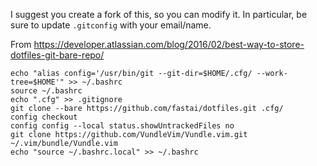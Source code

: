 I suggest you create a fork of this, so you can modify it. In particular, be sure to update `.gitconfig` with your email/name.

From https://developer.atlassian.com/blog/2016/02/best-way-to-store-dotfiles-git-bare-repo/

```
echo "alias config='/usr/bin/git --git-dir=$HOME/.cfg/ --work-tree=$HOME'" >> ~/.bashrc
source ~/.bashrc
echo ".cfg" >> .gitignore
git clone --bare https://github.com/fastai/dotfiles.git .cfg/
config checkout
config config --local status.showUntrackedFiles no
git clone https://github.com/VundleVim/Vundle.vim.git ~/.vim/bundle/Vundle.vim
echo "source ~/.bashrc.local" >> ~/.bashrc
```
